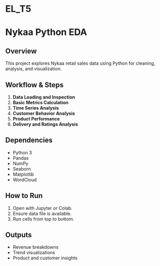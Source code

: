 # EL_T5
# Nykaa Python EDA

## Overview
This project explores Nykaa retail sales data using Python for cleaning, analysis, and visualization.


## Workflow & Steps
1. **Data Loading and Inspection**
2. **Basic Metrics Calculation**
3. **Time Series Analysis**
4. **Customer Behavior Analysis**
5. **Product Performance**
6. **Delivery and Ratings Analysis**

## Dependencies
- Python 3
- Pandas
- NumPy
- Seaborn
- Matplotlib
- WordCloud

## How to Run
1. Open with Jupyter or Colab.
2. Ensure data file is available.
3. Run cells from top to bottom.

## Outputs
- Revenue breakdowns
- Trend visualizations
- Product and customer insights

